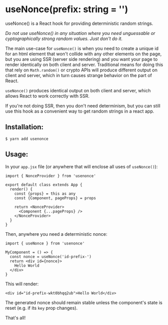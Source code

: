 
# useNonce(prefix: string = '')

useNonce() is a React hook for providing deterministic random strings.

*Do not use useNonce() in any situation where you need unguessable or
cyptographically strong random values. Just don't do it.*

The main use-case for `useNonce()` is when you need to create a unique id for an
html element that won't collide with any other elements on the page, but you
are using SSR (server side rendering) and you want your page to render
identically on both client and server. Traditional means for doing this
that rely on `Math.random()` or crypto APIs will produce different output
on client and server, which in turn causes strange behavior on the part of
React.

`useNonce()` produces identical output on both client and server, which allows
React to work correctly with SSR.

If you're not doing SSR, then you don't need determinism, but you can still use
this hook as a convenient way to get random strings in a react app.

## Installation:

    $ yarn add usenonce

## Usage:

In your `app.jsx` file (or anywhere that will enclose all uses of `useNonce()`):

    import { NonceProvider } from 'usenonce'

    export default class extends App {
      render() {
        const {props} = this as any
        const {Component, pageProps} = props

        return <NonceProvider>
          <Component {...pageProps} />
        </NonceProvider>
      }
    }

Then, anywhere you need a deterministic nonce:

    import { useNonce } from 'usenonce'

    MyComponent = () => {
      const nonce = useNonce('id-prefix-')
      return <div id={nonce}>
        Hello World
      </div>
    }

This will render:

    <div id="id-prefix-wkt0bhqq2ub">Hello World</div>

The generated nonce should remain stable unless the component's state is reset (e.g. if its `key` prop changes).

That's all!
